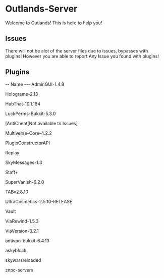 # Outlands-Server
Welcome to Outlands! This is here to help you! 



## Issues
There will not be alot of the server files due to issues, bypasses with plugins! However you are able to report Any Issue you found with plugins!


## Plugins
-- Name ---
AdminGUI-1.4.8
	
Holograms-2.13
	
HubThat-10.1.184

LuckPerms-Bukkit-5.3.0

[AntiCheat[Not available to Issues]

Multiverse-Core-4.2.2

PluginConstructorAPI

Replay

SkyMessages-1.3

Staff+

SuperVanish-6.2.0

TABv2.8.10

UltraCosmetics-2.5.10-RELEASE

Vault

ViaRewind-1.5.3

ViaVersion-3.2.1

antivpn-bukkit-6.4.13

askyblock

skywarsreloaded

znpc-servers
